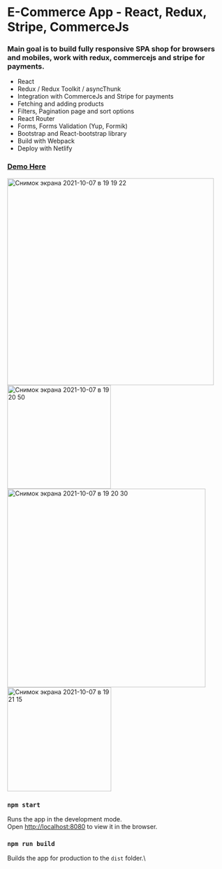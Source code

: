 # E-Commerce App - React, Redux, Stripe, CommerceJs

### Main goal is to build fully responsive SPA shop for browsers and mobiles, work with redux, commercejs and stripe for payments.

* React
* Redux / Redux Toolkit / asyncThunk
* Integration with CommerceJs and Stripe for payments
* Fetching and adding products
* Filters, Pagination page and sort options
* React Router
* Forms, Forms Validation (Yup, Formik)
* Bootstrap and React-bootstrap library
* Build with Webpack
* Deploy with Netlify


### [Demo Here](https://synthmaster.netlify.app/)

<img width="473" alt="Снимок экрана 2021-10-07 в 19 19 22" src="https://user-images.githubusercontent.com/53577903/136424756-88570373-e9ed-4d17-8cd5-6b5148fb60c1.png"><img width="237" alt="Снимок экрана 2021-10-07 в 19 20 50" src="https://user-images.githubusercontent.com/53577903/136424803-d5f1c31e-ba05-4e48-862f-26268522e433.png">
<img width="454" alt="Снимок экрана 2021-10-07 в 19 20 30" src="https://user-images.githubusercontent.com/53577903/136424870-3ec59769-39b3-42f4-932b-c1c8f3f57826.png"><img width="238" alt="Снимок экрана 2021-10-07 в 19 21 15" src="https://user-images.githubusercontent.com/53577903/136424938-3afca0e4-b34d-4d1e-89b9-f0efed24fc41.png">




### `npm start`

Runs the app in the development mode.\
Open [http://localhost:8080](http://localhost:8080) to view it in the browser.

### `npm run build`

Builds the app for production to the `dist` folder.\
